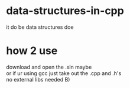 # data-structures-in-cpp
 it do be data structures doe

# how 2 use
 download and open the .sln maybe  
 or if ur using gcc just take out the .cpp and .h's  
 no external libs needed B)   
